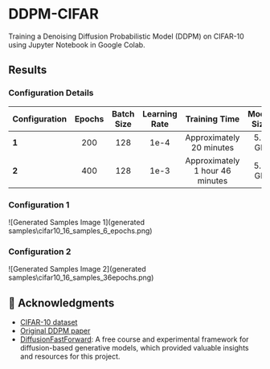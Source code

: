 # DDPM-CIFAR
Training a Denoising Diffusion Probabilistic Model (DDPM) on CIFAR-10 using Jupyter Notebook in Google Colab.

## Results 

### Configuration Details

| Configuration | Epochs | Batch Size | Learning Rate | Training Time           | Model Size |
|:--------------|:-------:|:-----------:|:--------------:|:------------------------:|:----------:|
| **1**        | 200     | 128         | 1e-4           | Approximately 20 minutes | 5.5 GB     |
| **2**        | 400     | 128         | 1e-3           | Approximately 1 hour 46 minutes | 5.5 GB     |

### Configuration 1

![Generated Samples Image 1](generated samples\cifar10_16_samples_6_epochs.png)

### Configuration 2

![Generated Samples Image 2](generated samples\cifar10_16_samples_36epochs.png)

## 🙏 Acknowledgments

- [CIFAR-10 dataset](https://www.cs.toronto.edu/~kriz/cifar.html)
- [Original DDPM paper](https://arxiv.org/abs/2006.11239)
- [DiffusionFastForward](https://github.com/mikonvergence/DiffusionFastForward): A free course and experimental framework for diffusion-based generative models, which provided valuable insights and resources for this project.